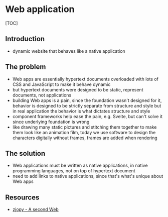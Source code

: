 # Web application

[TOC]



## Introduction

- dynamic website that behaves like a native application


## The problem

- Web apps are essentially hypertext documents overloaded with lots of CSS and JavaScript to make it behave dynamic
- but hypertext documents were designed to be static, represent documents, not applications
- building Web apps is a pain, since the foundation wasn't designed for it, behavior is designed to be strictly separate from structure and style but in real application the behavior is what dictates structure and style
- component frameworks help ease the pain, e.g. Svelte, but can't solve it since underlying foundation is wrong
- like drawing many static pictures and stitching them together to make them look like an animation film, today we use software to design the characters digitally without frames, frames are added when rendering



## The solution

- Web applications must be written as native applications, in native programming languages, not on top of hypertext document
- need to add links to native applications, since that's what's unique about Web apps



## Resources

- [zjopy - A second Web](https://github.com/zjopy/zBlog/blob/master/A%20second%20Web.md)